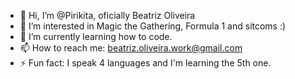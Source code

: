 - 👋 Hi, I’m @Pirikita, oficially Beatriz Oliveira
- 👀 I’m interested in Magic the Gathering, Formula 1 and sitcoms :)
- 🌱 I’m currently learning how to code.
- 📫 How to reach me: beatriz.oliveira.work@gmail.com
- ⚡ Fun fact: I speak 4 languages and I'm learning the 5th one. 

<!---
Pirikita/Pirikita is a ✨ special ✨ repository because its `README.md` (this file) appears on your GitHub profile.
You can click the Preview link to take a look at your changes.
--->
